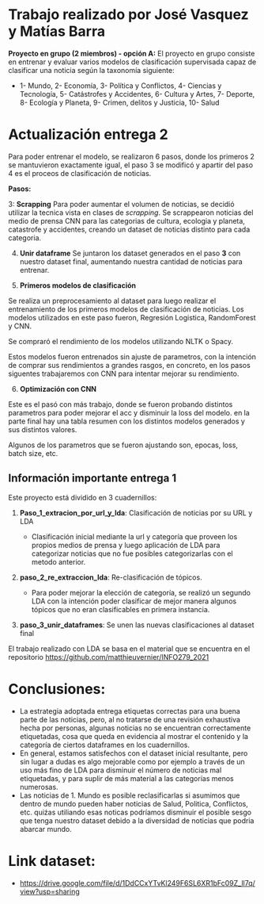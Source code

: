 # Trabajo realizado por José Vasquez y Matías Barra

**Proyecto en grupo (2 miembros) - opción A:** El proyecto en grupo consiste en entrenar y evaluar varios modelos de clasificación supervisada capaz de clasificar una noticia según la taxonomía siguiente: 

- 1- Mundo, 2- Economía, 3- Política y Conflictos, 4- Ciencias y Tecnología, 5- Catástrofes y Accidentes, 6- Cultura y Artes, 7- Deporte, 8- Ecología y Planeta, 9- Crimen, delitos y Justicia, 10- Salud


# Actualización entrega 2

Para poder entrenar el modelo, se realizaron 6 pasos, donde los primeros 2 se mantuvieron exactamente igual, el paso 3 se modificó y apartir del paso 4 es el proceos de clasificación de noticias.

**Pasos:**


3: **Scrapping**
Para poder aumentar el volumen de noticias, se decidió utilizar la tecnica vista en clases de *scrapping*. Se scrappearon noticias del medio de prensa CNN para las categorias de cultura, ecologia y planeta, catastrofe y accidentes, creando un dataset de noticias distinto para cada categoria. 

4. **Unir dataframe**
Se juntaron los dataset generados en el paso **3** con nuestro dataset final, aumentando nuestra cantidad de noticias para entrenar.


5. **Primeros modelos de clasificación**

Se realiza un preprocesamiento al dataset para luego realizar el entrenamiento de los primeros modelos de clasificación de noticias. 
Los modelos utilizados en este paso fueron, Regresión Logistica, RandomForest y CNN.

Se compraró el rendimiento de los modelos utilizando NLTK o Spacy.

Estos modelos fueron entrenados sin ajuste de parametros, con la intención de comprar sus rendimientos a grandes rasgos, en concreto, en los pasos siguentes trabajaremos con CNN para intentar mejorar su rendimiento. 

6. **Optimización con CNN**

Este es el pasó con más trabajo, donde se fueron probando distintos parametros para poder mejorar el acc y disminuir la loss del modelo. en la parte final hay una tabla resumen con los distintos modelos generados y sus distintos valores.

Algunos de los parametros que se fueron ajustando son, epocas, loss, batch size, etc.




## Información importante entrega 1

Este proyecto está dividido en 3 cuadernillos:

1. **Paso_1_extracion_por_url_y_lda**: Clasificación de noticias por su URL y LDA
    * Clasificación inicial mediante la url y categoría que proveen los propios medios de prensa y luego aplicación de LDA para categorizar noticias que no fue posibles categorizarlas con el metodo anterior.

2. **paso_2_re_extraccion_lda**: Re-clasificación de tópicos.
    * Para poder mejorar la elección de categoría, se realizó un segundo LDA con la intención poder clasificar de mejor manera algunos tópicos que no eran clasificables en primera instancia.

3. **paso_3_unir_dataframes**: Se unen las nuevas clasificaciones al dataset final

El trabajo realizado con LDA se basa en el material que se encuentra en el repositorio https://github.com/matthieuvernier/INFO279_2021


# Conclusiones: 
*  La estrategia adoptada entrega etiquetas correctas para una buena parte de las noticias, pero, al no tratarse de una revisión exhaustiva hecha por personas, algunas noticias no se encuentran correctamente etiquetadas, cosa que queda en evidencia al mostrar el contenido y la categoría de ciertos dataframes en los cuadernillos.
*  En general, estamos satisfechos con el dataset inicial resultante, pero sin lugar a dudas es algo mejorable como por ejemplo a través de un uso más fino de LDA para disminuir el número de noticias mal etiquetadas, y para suplir de más material a las categorías menos numerosas.
* Las noticias de 1. Mundo es posible reclasificarlas si asumimos que dentro de mundo pueden haber noticias de Salud, Politica, Conflictos, etc. quiźas utiliando esas noticas podríamos disminuir el posible sesgo que tenga nuestro dataset debido a la diversidad de noticias que podria abarcar mundo.


# Link dataset:

* https://drive.google.com/file/d/1DdCCxYTvKl249F6SL6XR1bFc09Z_ll7q/view?usp=sharing
